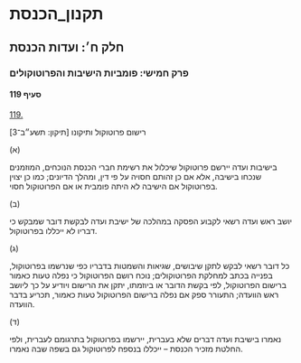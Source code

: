 # תקנון_הכנסת

## חלק ח׳: ועדות הכנסת

### פרק חמישי: פומביות הישיבות והפרוטוקולים

#### סעיף 119

[119.](https://he.wikisource.org/wiki/תקנון_הכנסת#s_yp_119)

רישום פרוטוקול ותיקונו [תיקון: תשע״ב־3]

(א)

בישיבות
ועדה יירשם פרוטוקול שיכלול את רשימת חברי הכנסת הנוכחים, המוזמנים שנכחו
בישיבה, אלא אם כן זהותם חסויה על פי דין, ומהלך הדיונים; כמו כן יצוין
בפרוטוקול אם הישיבה לא היתה פומבית או אם הפרוטוקול חסוי.

(ב)

יושב ראש ועדה רשאי לקבוע הפסקה במהלכה של ישיבת ועדה לבקשת דובר שמבקש כי דבריו לא ייכללו בפרוטוקול.

(ג)

כל דובר
רשאי לבקש לתקן שיבושים, שגיאות והשמטות בדבריו כפי שנרשמו בפרוטוקול,
בפנייה בכתב למחלקת הפרוטוקולים; נוכח רושם הפרוטוקול כי נפלה טעות כאמור
ברישום הפרוטוקול, לפי בקשת הדובר או ביוזמתו, יתקן את הרישום ויודיע על כך
ליושב ראש הוועדה; התעורר ספק אם נפלה ברישום הפרוטוקול טעות כאמור, תכריע
בדבר הוועדה.

(ד)

נאמרו
בישיבת ועדה דברים שלא בעברית, יירשמו בפרוטוקול בתרגומם לעברית, ולפי
החלטת מזכיר הכנסת – ייכללו בנספח לפרוטוקול גם בשפה שבה נאמרו.